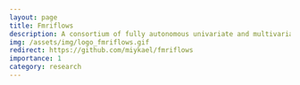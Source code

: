 ```yaml
---
layout: page
title: Fmriflows
description: A consortium of fully autonomous univariate and multivariate fMRI processing pipelines, developed by me (2018).
img: /assets/img/logo_fmriflows.gif
redirect: https://github.com/miykael/fmriflows
importance: 1
category: research
---
```

